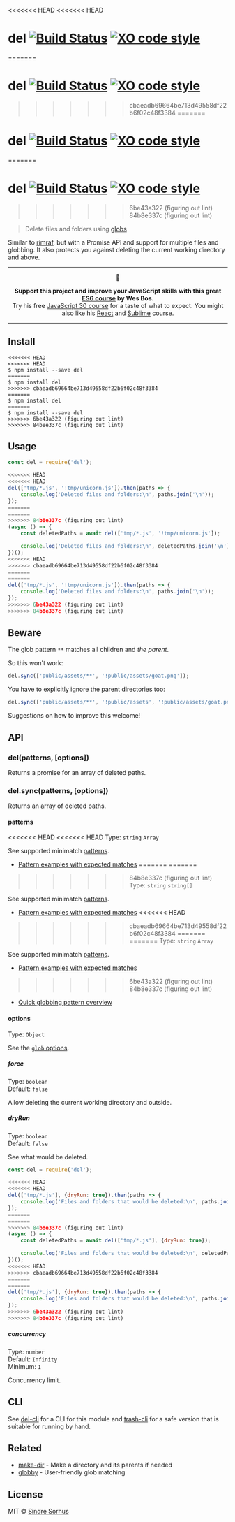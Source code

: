 <<<<<<< HEAD
<<<<<<< HEAD
# del [![Build Status](https://travis-ci.org/sindresorhus/del.svg?branch=master)](https://travis-ci.org/sindresorhus/del) [![XO code style](https://img.shields.io/badge/code_style-XO-5ed9c7.svg)](https://github.com/sindresorhus/xo)
=======
# del [![Build Status](https://travis-ci.org/sindresorhus/del.svg?branch=master)](https://travis-ci.org/sindresorhus/del) [![XO code style](https://img.shields.io/badge/code_style-XO-5ed9c7.svg)](https://github.com/xojs/xo)
>>>>>>> cbaeadb69664be713d49558df22b6f02c48f3384
=======
# del [![Build Status](https://travis-ci.org/sindresorhus/del.svg?branch=master)](https://travis-ci.org/sindresorhus/del) [![XO code style](https://img.shields.io/badge/code_style-XO-5ed9c7.svg)](https://github.com/xojs/xo)
=======
# del [![Build Status](https://travis-ci.org/sindresorhus/del.svg?branch=master)](https://travis-ci.org/sindresorhus/del) [![XO code style](https://img.shields.io/badge/code_style-XO-5ed9c7.svg)](https://github.com/sindresorhus/xo)
>>>>>>> 6be43a322 (figuring out lint)
>>>>>>> 84b8e337c (figuring out lint)

> Delete files and folders using [globs](https://github.com/isaacs/minimatch#usage)

Similar to [rimraf](https://github.com/isaacs/rimraf), but with a Promise API and support for multiple files and globbing. It also protects you against deleting the current working directory and above.

---

<p align="center">🐶</p>
<p align="center"><b>Support this project and improve your JavaScript skills with this great <a href="https://ES6.io/friend/AWESOME">ES6 course</a> by Wes Bos.</b><br>Try his free <a href="https://javascript30.com/friend/AWESOME">JavaScript 30 course</a> for a taste of what to expect. You might also like his <a href="https://ReactForBeginners.com/friend/AWESOME">React</a> and <a href="https://SublimeTextBook.com/friend/AWESOME">Sublime</a> course.</p>

---


## Install

```
<<<<<<< HEAD
<<<<<<< HEAD
$ npm install --save del
=======
$ npm install del
>>>>>>> cbaeadb69664be713d49558df22b6f02c48f3384
=======
$ npm install del
=======
$ npm install --save del
>>>>>>> 6be43a322 (figuring out lint)
>>>>>>> 84b8e337c (figuring out lint)
```


## Usage

```js
const del = require('del');

<<<<<<< HEAD
<<<<<<< HEAD
del(['tmp/*.js', '!tmp/unicorn.js']).then(paths => {
	console.log('Deleted files and folders:\n', paths.join('\n'));
});
=======
=======
>>>>>>> 84b8e337c (figuring out lint)
(async () => {
	const deletedPaths = await del(['tmp/*.js', '!tmp/unicorn.js']);

	console.log('Deleted files and folders:\n', deletedPaths.join('\n'));
})();
<<<<<<< HEAD
>>>>>>> cbaeadb69664be713d49558df22b6f02c48f3384
=======
=======
del(['tmp/*.js', '!tmp/unicorn.js']).then(paths => {
	console.log('Deleted files and folders:\n', paths.join('\n'));
});
>>>>>>> 6be43a322 (figuring out lint)
>>>>>>> 84b8e337c (figuring out lint)
```


## Beware

The glob pattern `**` matches all children and *the parent*.

So this won't work:

```js
del.sync(['public/assets/**', '!public/assets/goat.png']);
```

You have to explicitly ignore the parent directories too:

```js
del.sync(['public/assets/**', '!public/assets', '!public/assets/goat.png']);
```

Suggestions on how to improve this welcome!


## API

### del(patterns, [options])

Returns a promise for an array of deleted paths.

### del.sync(patterns, [options])

Returns an array of deleted paths.

#### patterns

<<<<<<< HEAD
<<<<<<< HEAD
Type: `string` `Array`

See supported minimatch [patterns](https://github.com/isaacs/minimatch#usage).

- [Pattern examples with expected matches](https://github.com/sindresorhus/multimatch/blob/master/test.js)
=======
=======
>>>>>>> 84b8e337c (figuring out lint)
Type: `string` `string[]`

See supported minimatch [patterns](https://github.com/isaacs/minimatch#usage).

- [Pattern examples with expected matches](https://github.com/sindresorhus/multimatch/blob/master/test/test.js)
<<<<<<< HEAD
>>>>>>> cbaeadb69664be713d49558df22b6f02c48f3384
=======
=======
Type: `string` `Array`

See supported minimatch [patterns](https://github.com/isaacs/minimatch#usage).

- [Pattern examples with expected matches](https://github.com/sindresorhus/multimatch/blob/master/test.js)
>>>>>>> 6be43a322 (figuring out lint)
>>>>>>> 84b8e337c (figuring out lint)
- [Quick globbing pattern overview](https://github.com/sindresorhus/multimatch#globbing-patterns)

#### options

Type: `Object`

See the [`glob` options](https://github.com/isaacs/node-glob#options).

##### force

Type: `boolean`<br>
Default: `false`

Allow deleting the current working directory and outside.

##### dryRun

Type: `boolean`<br>
Default: `false`

See what would be deleted.

```js
const del = require('del');

<<<<<<< HEAD
<<<<<<< HEAD
del(['tmp/*.js'], {dryRun: true}).then(paths => {
	console.log('Files and folders that would be deleted:\n', paths.join('\n'));
});
=======
=======
>>>>>>> 84b8e337c (figuring out lint)
(async () => {
	const deletedPaths = await del(['tmp/*.js'], {dryRun: true});

	console.log('Files and folders that would be deleted:\n', deletedPaths.join('\n'));
})();
<<<<<<< HEAD
>>>>>>> cbaeadb69664be713d49558df22b6f02c48f3384
=======
=======
del(['tmp/*.js'], {dryRun: true}).then(paths => {
	console.log('Files and folders that would be deleted:\n', paths.join('\n'));
});
>>>>>>> 6be43a322 (figuring out lint)
>>>>>>> 84b8e337c (figuring out lint)
```

##### concurrency

Type: `number`<br>
Default: `Infinity`<br>
Minimum: `1`

Concurrency limit.


## CLI

See [del-cli](https://github.com/sindresorhus/del-cli) for a CLI for this module and [trash-cli](https://github.com/sindresorhus/trash-cli) for a safe version that is suitable for running by hand.


## Related

- [make-dir](https://github.com/sindresorhus/make-dir) - Make a directory and its parents if needed
- [globby](https://github.com/sindresorhus/globby) - User-friendly glob matching


## License

MIT © [Sindre Sorhus](https://sindresorhus.com)
